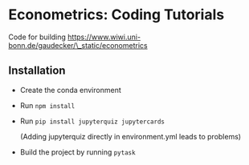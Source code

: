 # Econometrics: Coding Tutorials

Code for building https://www.wiwi.uni-bonn.de/gaudecker/\_static/econometrics

## Installation

- Create the conda environment

- Run `npm install`

- Run `pip install jupyterquiz jupytercards`

  (Adding jupyterquiz directly in environment.yml leads to problems)

- Build the project by running `pytask`
